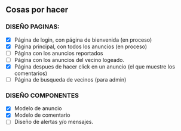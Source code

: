 ## **Cosas por hacer**

### DISEÑO PAGINAS:

- [X] Página de login, con página de bienvenida (en proceso)
- [X] Página principal, con todos los anuncios (en proceso)
- [ ] Página con los anuncios reportados
- [ ] Página con los anuncios del vecino logeado.
- [X] Página despues de hacer click en un anuncio (el que muestre los comentarios)
- [ ] Página de busqueda de vecinos (para admin)

### DISEÑO COMPONENTES

- [X] Modelo de anuncio
- [X] Modelo de comentario
- [ ] Diseño de alertas y/o mensajes.

